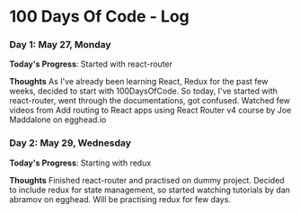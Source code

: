 # 100 Days Of Code - Log

### Day 1: May 27, Monday

**Today's Progress**: Started with react-router

**Thoughts** As I've already been learning React, Redux for the past few weeks, decided to start with 100DaysOfCode. So today, I've started with react-router, went through the documentations, got confused. Watched few videos from Add routing to React apps using React Router v4 course by Joe Maddalone on egghead.io

### Day 2: May 29, Wednesday

**Today's Progress**: Starting with redux

**Thoughts** Finished react-router and practised on dummy project. Decided to include redux for state management, so started watching tutorials by dan abramov on egghead. Will be practising redux for few days.